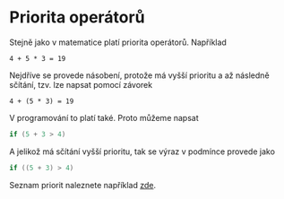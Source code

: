 # Priorita operátorů
Stejně jako v matematice platí priorita operátorů. Například

```
4 + 5 * 3 = 19
```

Nejdříve se provede násobení, protože má vyšší prioritu a až následně sčítání, tzv. lze napsat pomocí závorek

```
4 + (5 * 3) = 19
```

V programování to platí také. Proto můžeme napsat

```c
if (5 + 3 > 4)
```

A jelikož má sčítání vyšší prioritu, tak se výraz v podmínce provede jako

```c
if ((5 + 3) > 4)
```


Seznam priorit naleznete například [zde](https://devdocs.io/c/language/operator_precedence).